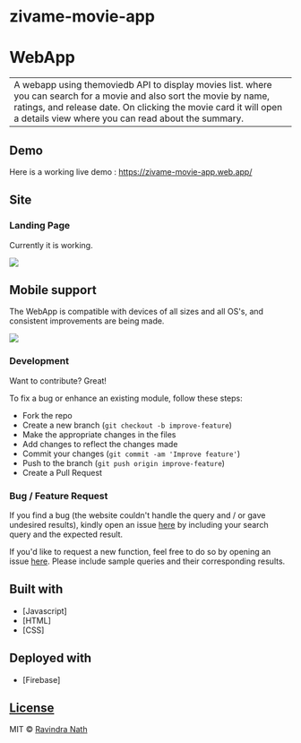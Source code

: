 # zivame-movie-app
# WebApp
<table>
<tr>
<td>
  A webapp using themoviedb API to display movies list. where you can search for a movie and also sort the movie by name, ratings, and release date. On clicking the movie card it will open a details view where you can read about the summary.
</td>
</tr>
</table>


## Demo
Here is a working live demo :  https://zivame-movie-app.web.app/


## Site

### Landing Page
Currently it is working.

![](https://ravin2.github.io/zivame-movie-app/images/landing-page.png)


## Mobile support
The WebApp is compatible with devices of all sizes and all OS's, and consistent improvements are being made.

![](https://ravin2.github.io/zivame-movie-app/images/mobile-landing-page.png)

### Development
Want to contribute? Great!

To fix a bug or enhance an existing module, follow these steps:

- Fork the repo
- Create a new branch (`git checkout -b improve-feature`)
- Make the appropriate changes in the files
- Add changes to reflect the changes made
- Commit your changes (`git commit -am 'Improve feature'`)
- Push to the branch (`git push origin improve-feature`)
- Create a Pull Request 

### Bug / Feature Request

If you find a bug (the website couldn't handle the query and / or gave undesired results), kindly open an issue [here](https://github.com/iharsh234/WebApp/issues/new) by including your search query and the expected result.

If you'd like to request a new function, feel free to do so by opening an issue [here](https://github.com/iharsh234/WebApp/issues/new). Please include sample queries and their corresponding results.


## Built with 

- [Javascript]
- [HTML]
- [CSS]

## Deployed with 

- [Firebase]

## [License](https://github.com/ravin2/zivame-movie-app/blob/master/LICENSE.md)

MIT © [Ravindra Nath ](https://github.com/ravin2)

